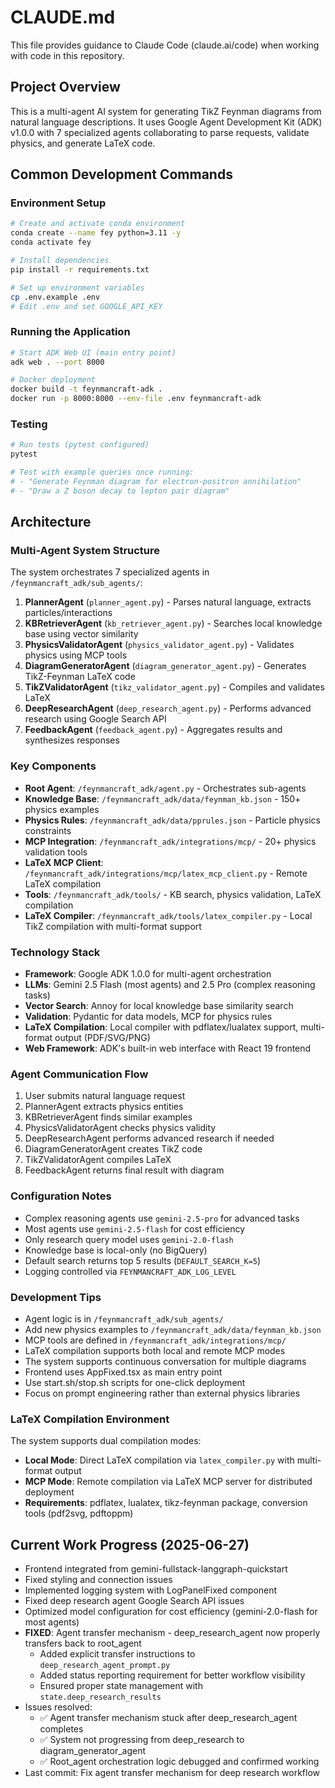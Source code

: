 # CLAUDE.md

This file provides guidance to Claude Code (claude.ai/code) when working with code in this repository.

## Project Overview

This is a multi-agent AI system for generating TikZ Feynman diagrams from natural language descriptions. It uses Google Agent Development Kit (ADK) v1.0.0 with 7 specialized agents collaborating to parse requests, validate physics, and generate LaTeX code.

## Common Development Commands

### Environment Setup
```bash
# Create and activate conda environment
conda create --name fey python=3.11 -y
conda activate fey

# Install dependencies
pip install -r requirements.txt

# Set up environment variables
cp .env.example .env
# Edit .env and set GOOGLE_API_KEY
```

### Running the Application
```bash
# Start ADK Web UI (main entry point)
adk web . --port 8000

# Docker deployment
docker build -t feynmancraft-adk .
docker run -p 8000:8000 --env-file .env feynmancraft-adk
```

### Testing
```bash
# Run tests (pytest configured)
pytest

# Test with example queries once running:
# - "Generate Feynman diagram for electron-positron annihilation"
# - "Draw a Z boson decay to lepton pair diagram"
```

## Architecture

### Multi-Agent System Structure
The system orchestrates 7 specialized agents in `/feynmancraft_adk/sub_agents/`:

1. **PlannerAgent** (`planner_agent.py`) - Parses natural language, extracts particles/interactions
2. **KBRetrieverAgent** (`kb_retriever_agent.py`) - Searches local knowledge base using vector similarity
3. **PhysicsValidatorAgent** (`physics_validator_agent.py`) - Validates physics using MCP tools
4. **DiagramGeneratorAgent** (`diagram_generator_agent.py`) - Generates TikZ-Feynman LaTeX code
5. **TikZValidatorAgent** (`tikz_validator_agent.py`) - Compiles and validates LaTeX
6. **DeepResearchAgent** (`deep_research_agent.py`) - Performs advanced research using Google Search API
7. **FeedbackAgent** (`feedback_agent.py`) - Aggregates results and synthesizes responses

### Key Components
- **Root Agent**: `/feynmancraft_adk/agent.py` - Orchestrates sub-agents
- **Knowledge Base**: `/feynmancraft_adk/data/feynman_kb.json` - 150+ physics examples
- **Physics Rules**: `/feynmancraft_adk/data/pprules.json` - Particle physics constraints
- **MCP Integration**: `/feynmancraft_adk/integrations/mcp/` - 20+ physics validation tools
- **LaTeX MCP Client**: `/feynmancraft_adk/integrations/mcp/latex_mcp_client.py` - Remote LaTeX compilation
- **Tools**: `/feynmancraft_adk/tools/` - KB search, physics validation, LaTeX compilation
- **LaTeX Compiler**: `/feynmancraft_adk/tools/latex_compiler.py` - Local TikZ compilation with multi-format support

### Technology Stack
- **Framework**: Google ADK 1.0.0 for multi-agent orchestration
- **LLMs**: Gemini 2.5 Flash (most agents) and 2.5 Pro (complex reasoning tasks)
- **Vector Search**: Annoy for local knowledge base similarity search
- **Validation**: Pydantic for data models, MCP for physics rules
- **LaTeX Compilation**: Local compiler with pdflatex/lualatex support, multi-format output (PDF/SVG/PNG)
- **Web Framework**: ADK's built-in web interface with React 19 frontend

### Agent Communication Flow
1. User submits natural language request
2. PlannerAgent extracts physics entities
3. KBRetrieverAgent finds similar examples
4. PhysicsValidatorAgent checks physics validity
5. DeepResearchAgent performs advanced research if needed
6. DiagramGeneratorAgent creates TikZ code
7. TikZValidatorAgent compiles LaTeX
8. FeedbackAgent returns final result with diagram

### Configuration Notes
- Complex reasoning agents use `gemini-2.5-pro` for advanced tasks
- Most agents use `gemini-2.5-flash` for cost efficiency
- Only research query model uses `gemini-2.0-flash`
- Knowledge base is local-only (no BigQuery)
- Default search returns top 5 results (`DEFAULT_SEARCH_K=5`)
- Logging controlled via `FEYNMANCRAFT_ADK_LOG_LEVEL`

### Development Tips
- Agent logic is in `/feynmancraft_adk/sub_agents/`
- Add new physics examples to `/feynmancraft_adk/data/feynman_kb.json`
- MCP tools are defined in `/feynmancraft_adk/integrations/mcp/`
- LaTeX compilation supports both local and remote MCP modes
- The system supports continuous conversation for multiple diagrams
- Frontend uses AppFixed.tsx as main entry point
- Use start.sh/stop.sh scripts for one-click deployment
- Focus on prompt engineering rather than external physics libraries

### LaTeX Compilation Environment
The system supports dual compilation modes:
- **Local Mode**: Direct LaTeX compilation via `latex_compiler.py` with multi-format output
- **MCP Mode**: Remote compilation via LaTeX MCP server for distributed deployment
- **Requirements**: pdflatex, lualatex, tikz-feynman package, conversion tools (pdf2svg, pdftoppm)

## Current Work Progress (2025-06-27)
- Frontend integrated from gemini-fullstack-langgraph-quickstart  
- Fixed styling and connection issues
- Implemented logging system with LogPanelFixed component
- Fixed deep research agent Google Search API issues
- Optimized model configuration for cost efficiency (gemini-2.0-flash for most agents)
- **FIXED**: Agent transfer mechanism - deep_research_agent now properly transfers back to root_agent
  - Added explicit transfer instructions to `deep_research_agent_prompt.py`
  - Added status reporting requirement for better workflow visibility
  - Ensured proper state management with `state.deep_research_results`
- Issues resolved:
  - ✅ Agent transfer mechanism stuck after deep_research_agent completes
  - ✅ System not progressing from deep_research to diagram_generator_agent
  - ✅ Root_agent orchestration logic debugged and confirmed working
- Last commit: Fix agent transfer mechanism for deep research workflow